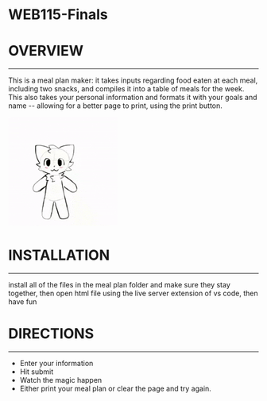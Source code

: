 # WEB115-Finals

# OVERVIEW
------------
This is a meal plan maker: it takes inputs regarding food eaten at each meal, including two snacks, and compiles it into a table of meals for the week.
This also takes your personal information and formats it with your goals and name -- allowing for a better page to print, using the print button.


![YAYAYAYAYAYAYAY](images/boykisser-cute.gif)

# INSTALLATION
----------------
install all of the files in the meal plan folder and make sure they stay together, then open html file using the live server extension of vs code, then have fun

# DIRECTIONS
--------------
* Enter your information
* Hit submit
* Watch the magic happen
* Either print your meal plan or clear the page and try again.